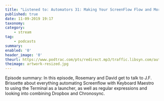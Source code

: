 ```yaml
---
title: "Listened to: Automators 31: Making Your ScreenFlow Flow and More with J.F. Brissette"
published: true
date: 11-09-2019 19:17
taxonomy:
category:
	- stream
tag:
	- podcasts
summary:
enabled: '0'
header_image: '0'
theurl: https://www.podtrac.com/pts/redirect.mp3/traffic.libsyn.com/automatorsrelay/automators031.mp3
theimage: artwork-resized.jpg
--- 
```

Episode summary: In this episode, Rosemary and David get to talk to J.F. Brissette about everything automating Screenflow with Keyboard Maestro to using the Terminal as a launcher, as well as regular expressions and looking into combining Dropbox and Chronosync.

